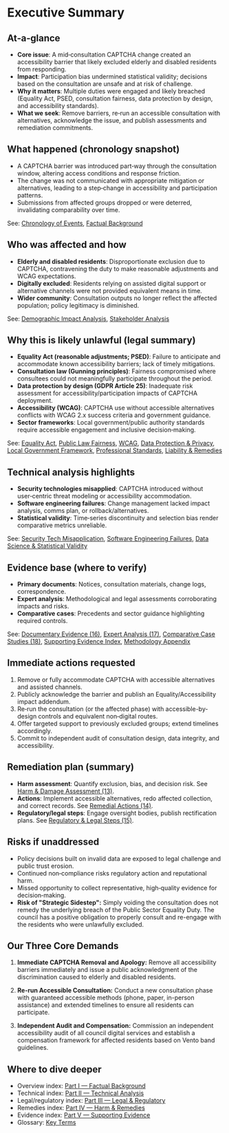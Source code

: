 # Executive Summary

## At‑a‑glance
- **Core issue**: A mid‑consultation CAPTCHA change created an accessibility barrier that likely excluded elderly and disabled residents from responding.
- **Impact**: Participation bias undermined statistical validity; decisions based on the consultation are unsafe and at risk of challenge.
- **Why it matters**: Multiple duties were engaged and likely breached (Equality Act, PSED, consultation fairness, data protection by design, and accessibility standards).
- **What we seek**: Remove barriers, re‑run an accessible consultation with alternatives, acknowledge the issue, and publish assessments and remediation commitments.

## What happened (chronology snapshot)
- A CAPTCHA barrier was introduced part‑way through the consultation window, altering access conditions and response friction.
- The change was not communicated with appropriate mitigation or alternatives, leading to a step‑change in accessibility and participation patterns.
- Submissions from affected groups dropped or were deterred, invalidating comparability over time.

See: [Chronology of Events](../1-factual-background/01-chronology-of-events.md), [Factual Background](../1-factual-background/index.md)

## Who was affected and how
- **Elderly and disabled residents**: Disproportionate exclusion due to CAPTCHA, contravening the duty to make reasonable adjustments and WCAG expectations.
- **Digitally excluded**: Residents relying on assisted digital support or alternative channels were not provided equivalent means in time.
- **Wider community**: Consultation outputs no longer reflect the affected population; policy legitimacy is diminished.

See: [Demographic Impact Analysis](../1-factual-background/03-demographic-impact-analysis.md), [Stakeholder Analysis](../1-factual-background/02-stakeholder-analysis.md)

## Why this is likely unlawful (legal summary)
- **Equality Act (reasonable adjustments; PSED)**: Failure to anticipate and accommodate known accessibility barriers; lack of timely mitigations.
- **Consultation law (Gunning principles)**: Fairness compromised where consultees could not meaningfully participate throughout the period.
- **Data protection by design (GDPR Article 25)**: Inadequate risk assessment for accessibility/participation impacts of CAPTCHA deployment.
- **Accessibility (WCAG)**: CAPTCHA use without accessible alternatives conflicts with WCAG 2.x success criteria and government guidance.
- **Sector frameworks**: Local government/public authority standards require accessible engagement and inclusive decision‑making.

See: [Equality Act](../3-legal-regulatory/07-equality-act-violations.md), [Public Law Fairness](../3-legal-regulatory/08-public-law-failures.md), [WCAG](../3-legal-regulatory/09-wcag-violations.md), [Data Protection & Privacy](../3-legal-regulatory/10-data-protection-privacy.md), [Local Government Framework](../3-legal-regulatory/11-local-government-framework.md), [Professional Standards](../3-legal-regulatory/12-professional-standards-violations.md), [Liability & Remedies](../3-legal-regulatory/liability-and-remedies.md)

## Technical analysis highlights
- **Security technologies misapplied**: CAPTCHA introduced without user‑centric threat modeling or accessibility accommodation.
- **Software engineering failures**: Change management lacked impact analysis, comms plan, or rollback/alternatives.
- **Statistical validity**: Time‑series discontinuity and selection bias render comparative metrics unreliable.

See: [Security Tech Misapplication](../2-technical-analysis/04-security-technologies-misapplication.md), [Software Engineering Failures](../2-technical-analysis/05-software-engineering-failures.md), [Data Science & Statistical Validity](../2-technical-analysis/06-data-science-statistical-validity.md)

## Evidence base (where to verify)
- **Primary documents**: Notices, consultation materials, change logs, correspondence.
- **Expert analysis**: Methodological and legal assessments corroborating impacts and risks.
- **Comparative cases**: Precedents and sector guidance highlighting required controls.

See: [Documentary Evidence (16)](../5-evidence/16-documentary-evidence.md), [Expert Analysis (17)](../5-evidence/17-expert-analysis.md), [Comparative Case Studies (18)](../5-evidence/18-comparative-case-studies.md), [Supporting Evidence Index](../5-evidence/index.md), [Methodology Appendix](../appendices/methodology.md)

## Immediate actions requested
1. Remove or fully accommodate CAPTCHA with accessible alternatives and assisted channels.
2. Publicly acknowledge the barrier and publish an Equality/Accessibility impact addendum.
3. Re‑run the consultation (or the affected phase) with accessible-by-design controls and equivalent non‑digital routes.
4. Offer targeted support to previously excluded groups; extend timelines accordingly.
5. Commit to independent audit of consultation design, data integrity, and accessibility.

## Remediation plan (summary)
- **Harm assessment**: Quantify exclusion, bias, and decision risk. See [Harm & Damage Assessment (13)](../4-harm-remedies/13-harm-damage-assessment.md).
- **Actions**: Implement accessible alternatives, redo affected collection, and correct records. See [Remedial Actions (14)](../4-harm-remedies/14-remedial-actions.md).
- **Regulatory/legal steps**: Engage oversight bodies, publish rectification plans. See [Regulatory & Legal Steps (15)](../4-harm-remedies/15-regulatory-legal-steps.md).

## Risks if unaddressed
- Policy decisions built on invalid data are exposed to legal challenge and public trust erosion.
- Continued non‑compliance risks regulatory action and reputational harm.
- Missed opportunity to collect representative, high‑quality evidence for decision‑making.
- **Risk of "Strategic Sidestep":** Simply voiding the consultation does not remedy the underlying breach of the Public Sector Equality Duty. The council has a positive obligation to properly consult and re-engage with the residents who were unlawfully excluded.

## Our Three Core Demands

1. **Immediate CAPTCHA Removal and Apology:** Remove all accessibility barriers immediately and issue a public acknowledgment of the discrimination caused to elderly and disabled residents.

2. **Re-run Accessible Consultation:** Conduct a new consultation phase with guaranteed accessible methods (phone, paper, in-person assistance) and extended timelines to ensure all residents can participate.

3. **Independent Audit and Compensation:** Commission an independent accessibility audit of all council digital services and establish a compensation framework for affected residents based on Vento band guidelines.

## Where to dive deeper
- Overview index: [Part I — Factual Background](../1-factual-background/index.md)
- Technical index: [Part II — Technical Analysis](../2-technical-analysis/index.md)
- Legal/regulatory index: [Part III — Legal & Regulatory](../3-legal-regulatory/index.md)
- Remedies index: [Part IV — Harm & Remedies](../4-harm-remedies/index.md)
- Evidence index: [Part V — Supporting Evidence](../5-evidence/index.md)
- Glossary: [Key Terms](../appendices/statistical-methodology-detailed.md)